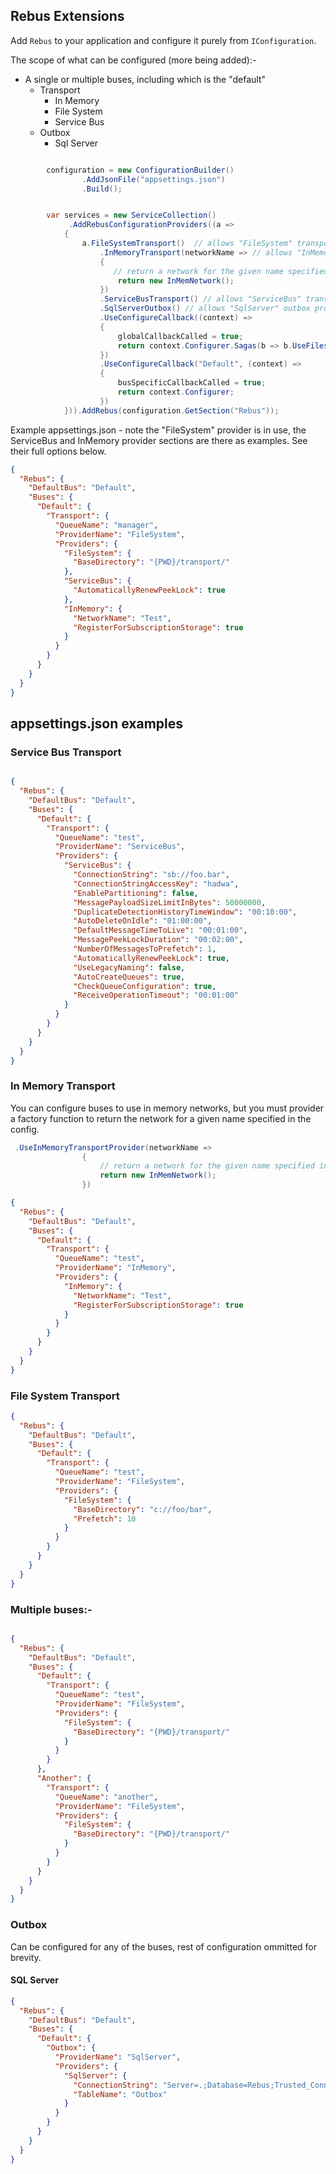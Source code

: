 ## Rebus Extensions

Add `Rebus` to your application and configure it purely from `IConfiguration`.

The scope of what can be configured (more being added):-

- A single or multiple buses, including which is the "default"
    - Transport
        - In Memory
        - File System
        - Service Bus
    - Outbox
        - Sql Server

```csharp

        configuration = new ConfigurationBuilder()
                .AddJsonFile("appsettings.json")
                .Build();


        var services = new ServiceCollection()
             .AddRebusConfigurationProviders((a =>
            {
                a.FileSystemTransport()  // allows "FileSystem" transport provider to be specified in config.
                    .InMemoryTransport(networkName => // allows "InMemory" transport provider to be specified in config.
                    {
                       // return a network for the given name specified in the config                    
                        return new InMemNetwork();
                    })
                    .ServiceBusTransport() // allows "ServiceBus" transport provider to be specified in config.
                    .SqlServerOutbox() // allows "SqlServer" outbox provider to be specified in config.
                    .UseConfigureCallback((context) =>
                    {
                        globalCallbackCalled = true;
                        return context.Configurer.Sagas(b => b.UseFilesystem("./foo"));
                    })
                    .UseConfigureCallback("Default", (context) =>
                    {
                        busSpecificCallbackCalled = true;
                        return context.Configurer;
                    })
            })).AddRebus(configuration.GetSection("Rebus"));            


```

Example appsettings.json - note the "FileSystem" provider is in use, the ServiceBus and InMemory provider sections are there as examples. See their full options below.

```json
{
  "Rebus": {
    "DefaultBus": "Default",
    "Buses": {
      "Default": {
        "Transport": {
          "QueueName": "manager",
          "ProviderName": "FileSystem",
          "Providers": {
            "FileSystem": {
              "BaseDirectory": "{PWD}/transport/"
            },
            "ServiceBus": {
              "AutomaticallyRenewPeekLock": true
            },
            "InMemory": {
              "NetworkName": "Test",
              "RegisterForSubscriptionStorage": true
            }
          }
        }
      }
    }
  }
}
```

## appsettings.json examples

### Service Bus Transport

```json

{
  "Rebus": {
    "DefaultBus": "Default",
    "Buses": {
      "Default": {
        "Transport": {
          "QueueName": "test",
          "ProviderName": "ServiceBus",
          "Providers": {
            "ServiceBus": {
              "ConnectionString": "sb://foo.bar",
              "ConnectionStringAccessKey": "hadwa",
              "EnablePartitioning": false,
              "MessagePayloadSizeLimitInBytes": 50000000,
              "DuplicateDetectionHistoryTimeWindow": "00:10:00",
              "AutoDeleteOnIdle": "01:00:00",
              "DefaultMessageTimeToLive": "00:01:00",
              "MessagePeekLockDuration": "00:02:00",
              "NumberOfMessagesToPrefetch": 1,
              "AutomaticallyRenewPeekLock": true,
              "UseLegacyNaming": false,
              "AutoCreateQueues": true,
              "CheckQueueConfiguration": true,
              "ReceiveOperationTimeout": "00:01:00"
            }
          }
        }
      }
    }
  }
}
```

### In Memory Transport

You can configure buses to use in memory networks, but you must provider a factory function to return the network for a
given name specified in the config.

```csharp
 .UseInMemoryTransportProvider(networkName =>
                {
                    // return a network for the given name specified in the config
                    return new InMemNetwork();
                })
```

```json
{
  "Rebus": {
    "DefaultBus": "Default",
    "Buses": {
      "Default": {
        "Transport": {
          "QueueName": "test",
          "ProviderName": "InMemory",
          "Providers": {
            "InMemory": {
              "NetworkName": "Test",
              "RegisterForSubscriptionStorage": true
            }
          }
        }
      }
    }
  }
}
```

### File System Transport

```json
{
  "Rebus": {
    "DefaultBus": "Default",
    "Buses": {
      "Default": {
        "Transport": {
          "QueueName": "test",
          "ProviderName": "FileSystem",
          "Providers": {
            "FileSystem": {
              "BaseDirectory": "c://foo/bar",
              "Prefetch": 10
            }
          }
        }
      }
    }
  }
}
```

### Multiple buses:-

```json

{  
  "Rebus": {
    "DefaultBus": "Default",
    "Buses": {
      "Default": {
        "Transport": {
          "QueueName": "test",
          "ProviderName": "FileSystem", 
          "Providers": {
            "FileSystem": {
              "BaseDirectory": "{PWD}/transport/"
            }
          }
        }
      },
      "Another": {
        "Transport": {
          "QueueName": "another",
          "ProviderName": "FileSystem", 
          "Providers": {
            "FileSystem": {
              "BaseDirectory": "{PWD}/transport/"
            }
          }
        }
      }
    }
  }
}

```

### Outbox

Can be configured for any of the buses, rest of configuration ommitted for brevity.

#### SQL Server

```json
{
  "Rebus": {
    "DefaultBus": "Default",
    "Buses": {
      "Default": {
        "Outbox": {
          "ProviderName": "SqlServer",
          "Providers": {
            "SqlServer": {
              "ConnectionString": "Server=.;Database=Rebus;Trusted_Connection=True;",
              "TableName": "Outbox"
            }
          }
        }
      }
    }
  }
}
```

